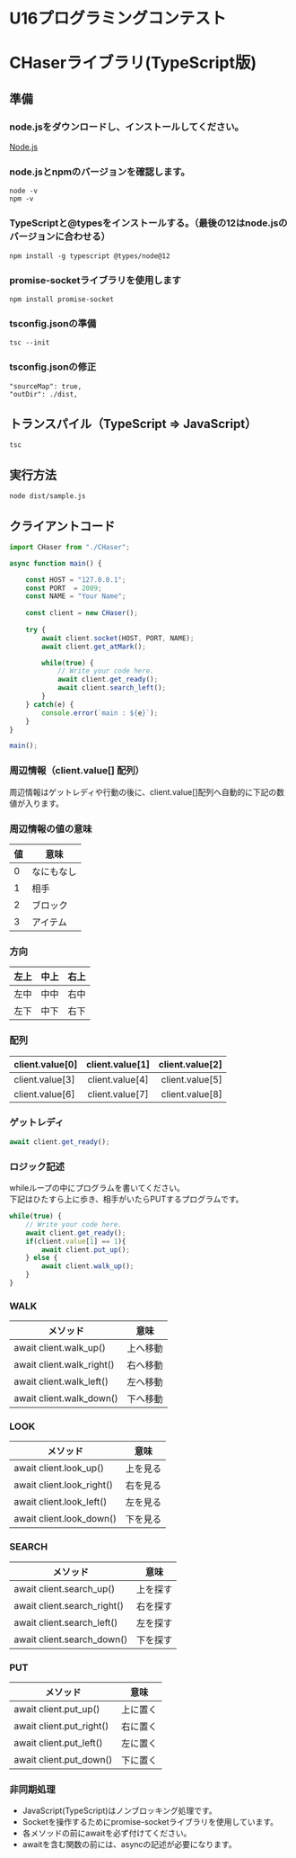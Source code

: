 # U16プログラミングコンテスト
# CHaserライブラリ(TypeScript版)

## 準備

### node.jsをダウンロードし、インストールしてください。
[Node.js](https://nodejs.org/ja/)

### node.jsとnpmのバージョンを確認します。  
```
node -v
npm -v
```

### TypeScriptと@typesをインストールする。（最後の12はnode.jsのバージョンに合わせる）
```
npm install -g typescript @types/node@12
```

### promise-socketライブラリを使用します
```
npm install promise-socket
```

### tsconfig.jsonの準備
```
tsc --init
```

### tsconfig.jsonの修正
```
"sourceMap": true,
"outDir": ./dist,
```

## トランスパイル（TypeScript => JavaScript）
```
tsc
```


## 実行方法
```
node dist/sample.js
```

## クライアントコード
```TypeScript
import CHaser from "./CHaser";

async function main() {

    const HOST = "127.0.0.1";
    const PORT  = 2009;
    const NAME = "Your Name";
    
    const client = new CHaser();
    
    try {
        await client.socket(HOST, PORT, NAME);
        await client.get_atMark();

        while(true) {
            // Write your code here.
            await client.get_ready();
            await client.search_left();
        }
    } catch(e) {
        console.error(`main : ${e}`);
    }
}

main();
```

### 周辺情報（client.value[] 配列）
周辺情報はゲットレディや行動の後に、client.value[]配列へ自動的に下記の数値が入ります。  

### 周辺情報の値の意味
| 値 | 意味 |
----|----
| 0 | なにもなし |
| 1 | 相手 |
| 2 | ブロック |
| 3 | アイテム |

### 方向
|左上|中上|右上|
|:---|:---:|---:|
|左中 |中中 |右中 |
|左下 |中下 |右下 |

### 配列
| client.value[0] | client.value[1] | client.value[2] |  
|:---|:---:|---:|
| client.value[3] | client.value[4] | client.value[5] |  
| client.value[6] | client.value[7] | client.value[8] |  

### ゲットレディ
```TypeScript
await client.get_ready();  
```

### ロジック記述
whileループの中にプログラムを書いてください。  
下記はひたすら上に歩き、相手がいたらPUTするプログラムです。
```TypeScript
while(true) {
    // Write your code here.
    await client.get_ready();
    if(client.value[1] == 1){
        await client.put_up();
    } else {
        await client.walk_up();
    }
}
```

### WALK
| メソッド | 意味 |
----|----
| await client.walk_up() | 上へ移動 |
| await client.walk_right() | 右へ移動 |
| await client.walk_left() | 左へ移動 |
| await client.walk_down() | 下へ移動 |

### LOOK
| メソッド | 意味 |
----|----
| await client.look_up() | 上を見る |
| await client.look_right() | 右を見る |
| await client.look_left() | 左を見る |
| await client.look_down() | 下を見る |

### SEARCH
| メソッド | 意味 |
----|----
| await client.search_up() | 上を探す |
| await client.search_right() | 右を探す |
| await client.search_left() | 左を探す |
| await client.search_down() | 下を探す |

### PUT
| メソッド | 意味 |
----|----
| await client.put_up() | 上に置く |
| await client.put_right() | 右に置く |
| await client.put_left() | 左に置く |
| await client.put_down() | 下に置く |

### 非同期処理
- JavaScript(TypeScript)はノンブロッキング処理です。  
- Socketを操作するためにpromise-socketライブラリを使用しています。  
- 各メソッドの前にawaitを必ず付けてください。
- awaitを含む関数の前には、asyncの記述が必要になります。

